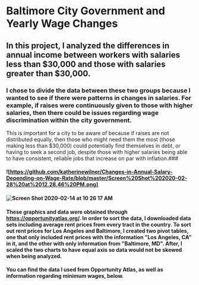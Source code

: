 # Baltimore City Government and Yearly Wage Changes
## In this project, I analyzed the differences in annual income between workers with salaries less than $30,000 and those with salaries greater than $30,000. 
### I chose to divide the data between these two groups because I wanted to see if there were patterns in changes in salaries. For example, if raises were continuously given to those with higher salaries, then there could be issues regarding wage discrimination within the city government.
This is important for a city to be aware of because if raises are not distributed equally, then those who might need them the most (those making less than $30,000) could potentially find themselves in debt, or having to seek a second job, despite those with higher salaries being able to have consistent, reliable jobs that increase on par with inflation.### 
#### ![https://github.com/katherinewilner/Changes-in-Annual-Salary-Depending-on-Wage-Rate/blob/master/Screen%20Shot%202020-02-28%20at%2012.28.46%20PM.png]
#### ![Screen Shot 2020-02-14 at 10 26 17 AM](https://user-images.githubusercontent.com/60677476/74544355-fd8c6c00-4f14-11ea-90ba-ca6b72919905.png)
#### These graphics and data were obtained through https://opportunityatlas.org/. In order to sort the data, I downloaded data sets including average rent prices from every tract in the country. To sort out rent prices for Los Angeles and Baltimore, I created two pivot tables, one that only included rent prices with the information "Los Angeles, CA" in it, and the other with only information from "Baltimore, MD". After, I scaled the two charts to have equal axis so data would not be skewed when being analyzed.
#### You can find the data I used from Opportunity Atlas, as well as information regarding minimum wages, below.

